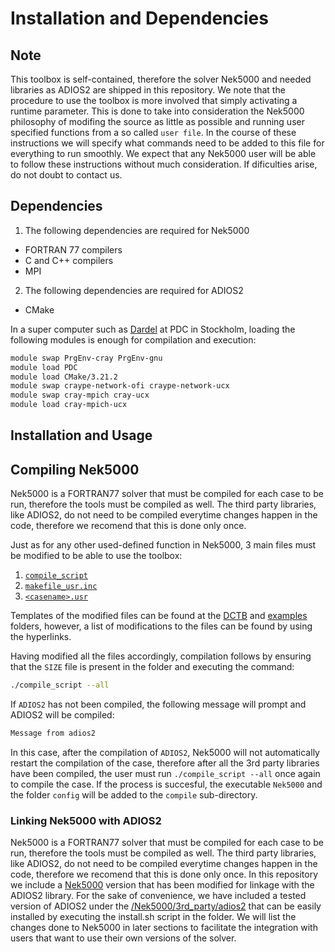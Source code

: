 # Installation and Dependencies

## Note
This toolbox is self-contained, therefore the solver Nek5000 and needed libraries as ADIOS2 are shipped in this repository. We note that the procedure to use the toolbox is more involved that simply activating a runtime parameter. This is done to take into consideration the Nek5000 philosophy of modifing the source as little as possible and running user specified functions from a so called ```user file```. In the course of these instructions we will specify what commands need to be added to this file for everything to run smoothly. We expect that any Nek5000 user will be able to follow these instructions without much consideration. If dificulties arise, do not doubt to contact us.

## Dependencies

1. The following dependencies are required for Nek5000
  * FORTRAN 77 compilers
  * C and C++ compilers
  * MPI 

2. The following dependencies are required for ADIOS2
  * CMake

In a super computer such as [Dardel](https://www.pdc.kth.se/hpc-services/computing-systems/about-dardel-1.1053338) at PDC in Stockholm, loading the following modules is enough for compilation and execution:
```sh
module swap PrgEnv-cray PrgEnv-gnu
module load PDC
module load CMake/3.21.2
module swap craype-network-ofi craype-network-ucx
module swap cray-mpich cray-ucx
module load cray-mpich-ucx
```

## Installation and Usage

## Compiling Nek5000
Nek5000 is a FORTRAN77 solver that must be compiled for each case to be run, therefore the tools must be compiled as well. The third party libraries, like ADIOS2, do not need to be compiled everytime changes happen in the code, therefore we recomend that this is done only once.

Just as for any other used-defined function in Nek5000, 3 main files must be modified to be able to use the toolbox:
1. [```compile_script```](./compile_script.md)
2. [```makefile_usr.inc```](./makefile_usr_inc.md)
3. [```<casename>.usr```](./casename_usr.md)

Templates of the modified files can be found at the [DCTB](https://github.com/KTH-Nek5000/NekDCTB/tree/main/DCTB) and [examples](https://github.com/KTH-Nek5000/NekDCTB/blob/main/examples/turbPipe/compile/) folders, however, a list of modifications to the files can be found by using the hyperlinks.

Having modified all the files accordingly, compilation follows by ensuring that the ```SIZE``` file is present in the folder and executing the command:
```sh
./compile_script --all
```

If ```ADIOS2``` has not been compiled, the following message will prompt and ADIOS2 will be compiled:
```sh
Message from adios2
```

In this case, after the compilation of ```ADIOS2```, Nek5000 will not automatically restart the compilation of the case, therefore after all the 3rd party libraries have been compiled, the user must run ```./compile_script --all``` once again to compile the case. If the process is succesful, the executable  ```Nek5000``` and the folder  ```config``` will be added to the  ```compile``` sub-directory.


### Linking Nek5000 with ADIOS2
Nek5000 is a FORTRAN77 solver that must be compiled for each case to be run, therefore the tools must be compiled as well. The third party libraries, like ADIOS2, do not need to be compiled everytime changes happen in the code, therefore we recomend that this is done only once. In this repository we include a [Nek5000](https://github.com/KTH-Nek5000/NekDCTB/tree/main/Nek5000) version that has been modified for linkage with the ADIOS2 library. For the sake of convenience, we have included a tested version of ADIOS2 under the [/Nek5000/3rd_party/adios2](https://github.com/KTH-Nek5000/NekDCTB/tree/main/Nek5000/3rd_party/adios2) that can be easily installed by executing the install.sh script in the folder. We will list the changes done to Nek5000 in later sections to facilitate the integration with users that want to use their own versions of the solver. 
